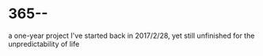 # 365-- 
a one-year project I've started back in 2017/2/28, yet still unfinished for the unpredictability of life

